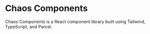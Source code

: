 # Chaos Components

Chaos Components is a React component library built using Tailwind, TypeScript, and Parcel.
